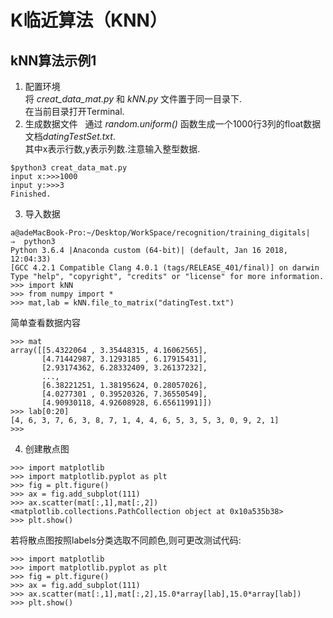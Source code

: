 # K临近算法（KNN）

## kNN算法示例1

1. 配置环境  
将 *creat_data_mat.py* 和 *kNN.py* 文件置于同一目录下.  
在当前目录打开Terminal.  
2. 生成数据文件  
通过 *random.uniform()* 函数生成一个1000行3列的float数据文档*datingTestSet.txt*.   
其中x表示行数,y表示列数.注意输入整型数据.
```
$python3 creat_data_mat.py
input x:>>>1000
input y:>>>3
Finished.
```
3. 导入数据
```
a@adeMacBook-Pro:~/Desktop/WorkSpace/recognition/training_digitals|
⇒  python3
Python 3.6.4 |Anaconda custom (64-bit)| (default, Jan 16 2018, 12:04:33)
[GCC 4.2.1 Compatible Clang 4.0.1 (tags/RELEASE_401/final)] on darwin
Type "help", "copyright", "credits" or "license" for more information.
>>> import kNN
>>> from numpy import *
>>> mat,lab = kNN.file_to_matrix("datingTest.txt")
```
简单查看数据内容
```
>>> mat
array([[5.4322064 , 3.35448315, 4.16062565],
       [4.71442987, 3.1293185 , 6.17915431],
       [2.93174362, 6.28332409, 3.26137232],
       ...,
       [6.38221251, 1.38195624, 0.28057026],
       [4.0277301 , 0.39520326, 7.36550549],
       [4.90930118, 4.92608928, 6.65611991]])
>>> lab[0:20]
[4, 6, 3, 7, 6, 3, 8, 7, 1, 4, 4, 6, 5, 3, 5, 3, 0, 9, 2, 1]
>>>
```
4. 创建散点图
```
>>> import matplotlib
>>> import matplotlib.pyplot as plt
>>> fig = plt.figure()
>>> ax = fig.add_subplot(111)
>>> ax.scatter(mat[:,1],mat[:,2])
<matplotlib.collections.PathCollection object at 0x10a535b38>
>>> plt.show()
```
若将散点图按照labels分类选取不同颜色,则可更改测试代码:   
```
>>> import matplotlib
>>> import matplotlib.pyplot as plt
>>> fig = plt.figure()
>>> ax = fig.add_subplot(111)
>>> ax.scatter(mat[:,1],mat[:,2],15.0*array[lab],15.0*array[lab])
>>> plt.show()
```
